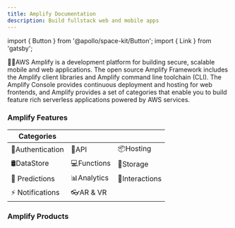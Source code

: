 ```yaml
---
title: Amplify Documentation
description: Build fullstack web and mobile apps
---
```


import { Button } from '@apollo/space-kit/Button';
import { Link } from 'gatsby';

📣📣AWS Amplify is a development platform for building secure, scalable mobile and web applications. The open source Amplify Framework includes the Amplify client libraries and Amplify command line toolchain (CLI). The Amplify Console provides continuous deployment and hosting for web frontends, and Amplify provides a set of categories that enable you to build feature rich serverless applications powered by AWS services.

### Amplify Features

| Categories        |             |                |
| ----------------- | ----------- | -------------- |
| 🔐Authentication  | 📱API       | 📦Hosting      |
| 🛢DataStore        | 💻Functions | 🕋Storage      |
| 🤖 Predictions    | 📊Analytics | 📣Interactions |
| ⚡️ Notifications | 👓AR & VR   |                |

### Amplify Products
